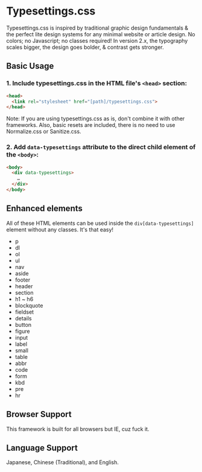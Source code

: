 # Typesettings.css
Typesettings.css is inspired by traditional graphic design fundamentals & the perfect lite design systems for any minimal website or article design. No colors; no Javascript; no classes required! In version 2.x, the typography scales bigger, the design goes bolder, & contrast gets stronger.

## Basic Usage
### 1. Include typesettings.css in the HTML file's `<head>` section:

```html
<head>
  <link rel="stylesheet" href="[path]/typesettings.css">
</head>
```

Note: If you are using typesettings.css as is, don't combine it with other frameworks. Also, basic resets are included, there is no need to use Normalize.css or Sanitize.css.

### 2. Add `data-typesettings` attribute to the direct child element of the `<body>`:

```html
<body>
  <div data-typesettings>
    …
  </div>
</body>
```

## Enhanced elements
All of these HTML elements can be used inside the `div[data-typesettings]` element without any classes. It's that easy!

* p
* dl
* ol
* ul
* nav
* aside
* footer
* header
* section
* h1 ~ h6
* blockquote
* fieldset
* details
* button
* figure
* input
* label
* small
* table
* abbr
* code
* form
* kbd
* pre
* hr

## Browser Support
This framework is built for all browsers but IE, cuz fuck it.

## Language Support
Japanese, Chinese (Traditional), and English.
